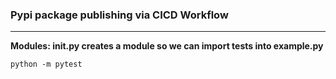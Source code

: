 ### Pypi package publishing via CICD Workflow  
---  

**Modules:  __init__.py creates a module so we can import tests into example.py**

```
python -m pytest
```
